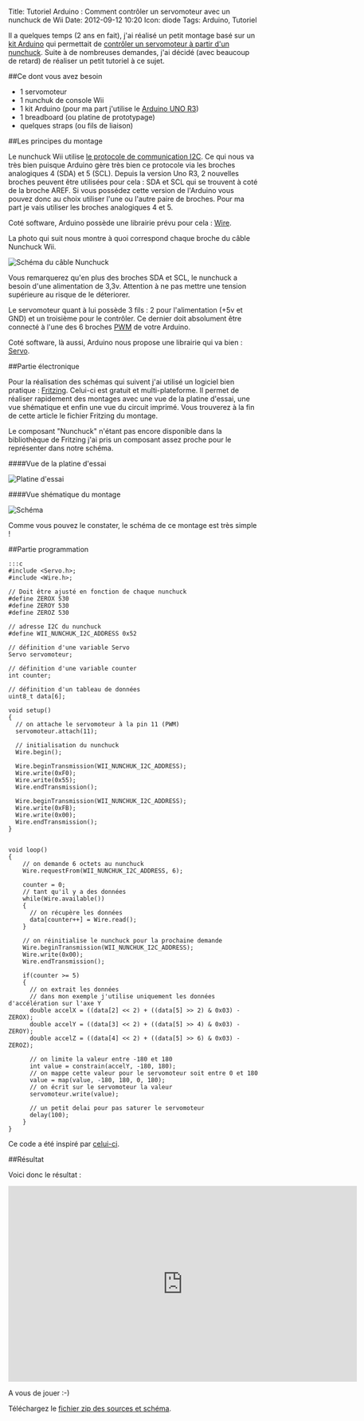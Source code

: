 Title: Tutoriel Arduino : Comment contrôler un servomoteur avec un nunchuck de Wii
Date: 2012-09-12 10:20
Icon: diode
Tags: Arduino, Tutoriel

Il a quelques temps (2 ans en fait), j'ai réalisé un petit montage basé sur un [kit Arduino](/arduino.html) qui permettait de [contrôler un servomoteur à partir d'un nunchuck](/premier-montage-arduino-controler-un-servo-moteur-avec-un-nunchuck-wii.html). Suite à de nombreuses demandes, j'ai décidé (avec beaucoup de retard) de réaliser un petit tutoriel à ce sujet.

##Ce dont vous avez besoin

- 1 servomoteur
- 1 nunchuk de console Wii
- 1 kit Arduino (pour ma part j'utilise le [Arduino UNO R3](http://arduino.cc/en/Main/ArduinoBoardUno))
- 1 breadboard (ou platine de prototypage)
- quelques straps (ou fils de liaison)

##Les principes du montage

Le nunchuck Wii utilise [le protocole de communication I2C](http://fr.wikipedia.org/wiki/I2C). Ce qui nous va très bien puisque Arduino gère très bien ce protocole via les broches analogiques 4 (SDA) et 5 (SCL). Depuis la version Uno R3, 2 nouvelles broches peuvent être utilisées pour cela : SDA et SCL qui se trouvent à coté de la broche AREF. Si vous possédez cette version de l'Arduino vous pouvez donc au choix utiliser l'une ou l'autre paire de broches. Pour ma part je vais utiliser les broches analogiques 4 et 5.

Coté software, Arduino possède une librairie prévu pour cela : [Wire](http://arduino.cc/en/Reference/Wire).

La photo qui suit nous montre à quoi correspond chaque broche du câble Nunchuck Wii.

![Schéma du câble Nunchuck](|filename|/images/nunchuck-cable-schema.png)

Vous remarquerez qu'en plus des broches SDA et SCL, le nunchuck a besoin d'une alimentation de 3,3v. Attention à ne pas mettre une tension supérieure au risque de le déteriorer.

Le servomoteur quant à lui possède 3 fils : 2 pour l'alimentation (+5v et GND) et un troisième pour le contrôler. Ce dernier doit absolument être connecté à l'une des 6 broches [PWM](http://fr.wikipedia.org/wiki/Modulation_de_largeur_d'impulsion) de votre Arduino.

Coté software, là aussi, Arduino nous propose une librairie qui va bien : [Servo](http://arduino.cc/en/Reference/Servo).

##Partie électronique

Pour la réalisation des schémas qui suivent j'ai utilisé un logiciel bien pratique : [Fritzing](http://fritzing.org/). Celui-ci est gratuit et multi-plateforme. Il permet de réaliser rapidement des montages avec une vue de la platine d'essai, une vue shématique et enfin une vue du circuit imprimé. Vous trouverez à la fin de cette article le fichier Fritzing du montage.

Le composant "Nunchuck" n'étant pas encore disponible dans la bibliothèque de Fritzing j'ai pris un composant assez proche pour le représenter dans notre schéma.

####Vue de la platine d'essai 

![Platine d'essai](|filename|/images/arduino-nunchuck-servo-platine.png)

####Vue shématique du montage

![Schéma](|filename|/images/arduino-nunchuck-servo-schema.png)

Comme vous pouvez le constater, le schéma de ce montage est très simple !

##Partie programmation

    :::c
    #include <Servo.h>;
    #include <Wire.h>;

    // Doit être ajusté en fonction de chaque nunchuck
    #define ZEROX 530  
    #define ZEROY 530
    #define ZEROZ 530

    // adresse I2C du nunchuck
    #define WII_NUNCHUK_I2C_ADDRESS 0x52

    // définition d'une variable Servo
    Servo servomoteur;

    // définition d'une variable counter
    int counter;

    // définition d'un tableau de données
    uint8_t data[6];
     
    void setup() 
    { 
      // on attache le servomoteur à la pin 11 (PWM)
      servomoteur.attach(11);
      
      // initialisation du nunchuck
      Wire.begin();
      
      Wire.beginTransmission(WII_NUNCHUK_I2C_ADDRESS);
      Wire.write(0xF0);
      Wire.write(0x55);
      Wire.endTransmission();
      
      Wire.beginTransmission(WII_NUNCHUK_I2C_ADDRESS);
      Wire.write(0xFB);
      Wire.write(0x00);
      Wire.endTransmission();
    } 
     
     
    void loop() 
    { 
        // on demande 6 octets au nunchuck
        Wire.requestFrom(WII_NUNCHUK_I2C_ADDRESS, 6);
        
        counter = 0;
        // tant qu'il y a des données
        while(Wire.available())
        {
          // on récupère les données
          data[counter++] = Wire.read();
        }
        
        // on réinitialise le nunchuck pour la prochaine demande
        Wire.beginTransmission(WII_NUNCHUK_I2C_ADDRESS);
        Wire.write(0x00);
        Wire.endTransmission();
        
        if(counter >= 5)
        {
          // on extrait les données
          // dans mon exemple j'utilise uniquement les données d'accélération sur l'axe Y
          double accelX = ((data[2] << 2) + ((data[5] >> 2) & 0x03) - ZEROX);
          double accelY = ((data[3] << 2) + ((data[5] >> 4) & 0x03) - ZEROY);
          double accelZ = ((data[4] << 2) + ((data[5] >> 6) & 0x03) - ZEROZ);

          // on limite la valeur entre -180 et 180
          int value = constrain(accelY, -180, 180);
          // on mappe cette valeur pour le servomoteur soit entre 0 et 180
          value = map(value, -180, 180, 0, 180);
          // on écrit sur le servomoteur la valeur
          servomoteur.write(value);

          // un petit delai pour pas saturer le servomoteur
          delay(100);
        }
    }

Ce code a été inspiré par [celui-ci](https://github.com/chrisgilmerproj/WiiChuck).

##Résultat

Voici donc le résultat : 


<iframe src="http://player.vimeo.com/video/15865874" width="700" height="393" frameborder="0" webkitAllowFullScreen mozallowfullscreen allowFullScreen></iframe>


A vous de jouer :-)


Téléchargez le [fichier zip des sources et schéma](/downloads/wii_nunchuck.zip).
